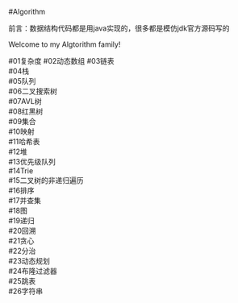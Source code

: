 #Algorithm  

前言：数据结构代码都是用java实现的，很多都是模仿jdk官方源码写的

Welcome to my Algtorithm family!
                                       
#01复杂度
#02动态数组 
#03链表  
#04栈  
#05队列  
#06二叉搜索树  
#07AVL树  
#08红黑树  
#09集合  
#10映射  
#11哈希表  
#12堆  
#13优先级队列  
#14Trie  
#15二叉树的非递归遍历  
#16排序  
#17并查集  
#18图  
#19递归  
#20回溯  
#21贪心  
#22分治  
#23动态规划  
#24布隆过滤器  
#25跳表  
#26字符串  
